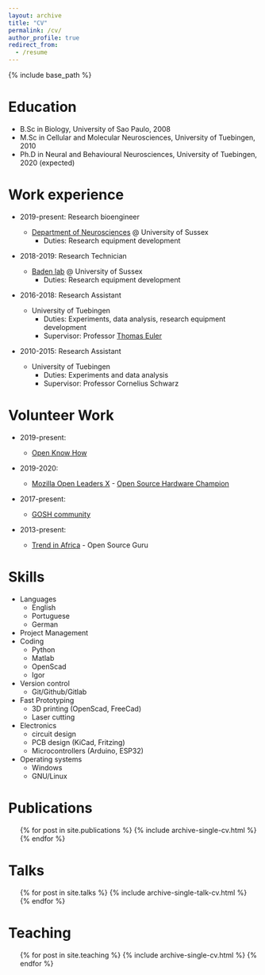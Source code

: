 ```yaml
---
layout: archive
title: "CV"
permalink: /cv/
author_profile: true
redirect_from:
  - /resume
---
```


{% include base_path %}

Education
======
* B.Sc in Biology, University of Sao Paulo, 2008
* M.Sc in Cellular and Molecular Neurosciences, University of Tuebingen, 2010
* Ph.D in Neural and Behavioural Neurosciences, University of Tuebingen, 2020 (expected)

Work experience
======
* 2019-present: Research bioengineer
  * [Department of Neurosciences](http://www.sussex.ac.uk/sussexneuroscience/) @ University of Sussex
    * Duties: Research equipment development  

* 2018-2019: Research Technician
  * [Baden lab](badenlab.org) @ University of Sussex
    * Duties: Research equipment development  

* 2016-2018: Research Assistant
  * University of Tuebingen
    * Duties: Experiments, data analysis, research equipment development
    * Supervisor: Professor [Thomas Euler](http://eulerlab.de/)  

* 2010-2015: Research Assistant
  * University of Tuebingen
    * Duties: Experiments and data analysis
    * Supervisor: Professor Cornelius Schwarz  

Volunteer Work
======

* 2019-present:
  * [Open Know How](https://openknowhow.org/)

* 2019-2020:
  * [Mozilla Open Leaders X](https://foundation.mozilla.org/en/opportunity/mozilla-open-leaders/open-leaders-x/) - [Open Source Hardware Champion](https://www.mozillapulse.org/profile/1550)

* 2017-present:
  * [GOSH community](https://forum.openhardware.science/)

* 2013-present:
    * [Trend in Africa](trendinafrica.org) - Open Source Guru


Skills
======
* Languages
  * English
  * Portuguese
  * German
* Project Management
* Coding
  * Python
  * Matlab
  * OpenScad
  * Igor
* Version control
  * Git/Github/Gitlab
* Fast Prototyping
  * 3D printing (OpenScad, FreeCad)
  * Laser cutting
* Electronics
  * circuit design
  * PCB design (KiCad, Fritzing)
  * Microcontrollers (Arduino, ESP32)
* Operating systems  
  * Windows   
  * GNU/Linux

Publications
======
  <ul>{% for post in site.publications %}
    {% include archive-single-cv.html %}
  {% endfor %}</ul>

Talks
======
  <ul>{% for post in site.talks %}
    {% include archive-single-talk-cv.html %}
  {% endfor %}</ul>

Teaching
======
  <ul>{% for post in site.teaching %}
    {% include archive-single-cv.html %}
  {% endfor %}</ul>
